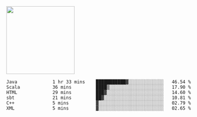 <img height="180em" src="https://github-readme-stats.vercel.app/api?username=toadkarter&show_icons=true&hide_border=true&&count_private=true&include_all_commits=true" />

<!--START_SECTION:waka-->

```text
Java             1 hr 33 mins    ███████████▓░░░░░░░░░░░░░   46.54 %
Scala            36 mins         ████▒░░░░░░░░░░░░░░░░░░░░   17.90 %
HTML             29 mins         ███▓░░░░░░░░░░░░░░░░░░░░░   14.60 %
sbt              21 mins         ██▓░░░░░░░░░░░░░░░░░░░░░░   10.81 %
C++              5 mins          ▓░░░░░░░░░░░░░░░░░░░░░░░░   02.79 %
XML              5 mins          ▓░░░░░░░░░░░░░░░░░░░░░░░░   02.65 %
```

<!--END_SECTION:waka-->
